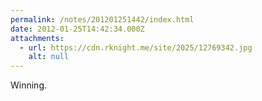 ```yaml
---
permalink: /notes/201201251442/index.html
date: 2012-01-25T14:42:34.000Z
attachments:
  - url: https://cdn.rknight.me/site/2025/12769342.jpg
    alt: null
---
```


Winning.
